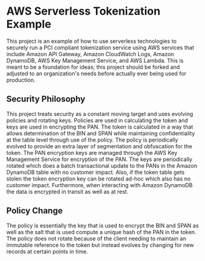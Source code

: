 # AWS Serverless Tokenization Example

This project is an example of how to use serverless technologies to securely run
a PCI compliant tokenization service using AWS services that include Amazon API
Gateway, Amazon CloudWatch Logs, Amazon DynamoDB, AWS Key Management Service,
and AWS Lambda. This is meant to be a foundation for ideas; this project should
be forked and adjusted to an organization's needs before actually ever being
used for production.

## Security Philosophy

This project treats security as a constant moving target and uses evolving
policies and rotating keys. Policies are used in calculating the token and keys
are used in encrypting the PAN. The token is calculated in a way that allows
determination of the BIN and SPAN while maintaining confidentiality at the table
level through use of the policy. The policy is periodically evolved to provide
an extra layer of segmentation and obfuscation for the token. The PAN encryption
keys are managed through the AWS Key Management Service for encryption of the
PAN. The keys are periodically rotated which does a batch transactional update
to the PANs in the Amazon DynamoDB table with no customer impact. Also, if the
token table gets stolen the token encryption key can be rotated ad-hoc which
also has no customer impact. Furthermore, when interacting with Amazon DynamoDB
the data is encrypted in transit as well as at rest.

## Policy Change

The policy is essentially the key that is used to encrypt the BIN and SPAN as
well as the salt that is used compute a unique hash of the PAN in the token.
The policy does not rotate because of the client needing to maintain an
immutable reference to the token but instead evolves by changing for new records
at certain points in time.
